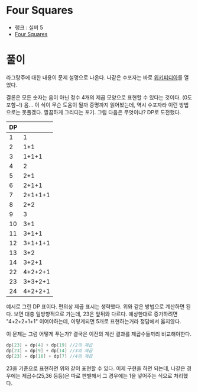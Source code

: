 # Four Squares

- 랭크 : 실버 5
- [Four Squares](https://www.acmicpc.net/problem/17626)

# 풀이

라그랑주에 대한 내용이 문제 설명으로 나온다. 나같은 수포자는 바로 [위키피디아](https://ko.wikipedia.org/wiki/%EB%9D%BC%EA%B7%B8%EB%9E%91%EC%A3%BC_%EB%84%A4_%EC%A0%9C%EA%B3%B1%EC%88%98_%EC%A0%95%EB%A6%AC)를 열었다.

결론은 모든 숫자는 음이 아닌 정수 4개의 제곱 모양으로 표현할 수 있다는 것이다. (0도 포함~!) 음... 이 식이 무슨 도움이 될까 증명까지 읽어봤는데, 역시 수포자라 이런 방법으로는 못풀겠다. 깔끔하게 그리디는 포기. 그럼 다음은 무엇이냐? DP로 도전했다.

|DP||
|---|---|
|1|1|
|2|1+1|
|3|1+1+1|
|4|2|
|5|2+1|
|6|2+1+1|
|7|2+1+1+1|
|8|2+2|
|9|3|
|10|3+1|
|11|3+1+1|
|12|3+1+1+1|
|13|3+2|
|14|3+2+1|
|22|4+2+2+1|
|23|3+3+2+1|
|24|4+2+2+1|


예시로 그린 DP 표이다. 편의상 제곱 표시는 생략했다. 위와 같은 방법으로 계산하면 된다. 보면 대충 일방향적으로 가는데, 23은 앞뒤와 다르다. 예상한대로 증가하려면 "4+2+2+1+1" 이어야하는데, 이렇게되면 5개로 표현하는거라 정답에서 옳지않다.

이 문제는 그럼 어떻게 푸는가? 결국은 이전의 계산 결과를 제곱수들끼리 비교해야한다.
```cpp
dp[23] = dp[4] + dp[19] //2의 제곱
dp[23] = dp[9] + dp[14] //3의 제곱
dp[23] = dp[16] + dp[7] //4의 제곱
```
23을 기준으로 표현하면 위와 같이 표현할 수 있다. 이제 구현을 하면 되는데, 나같은 경우에는 제곱수(25,36 등등)은 따로 판별해서 그 경우에는 1을 넣어주는 식으로 처리했다.